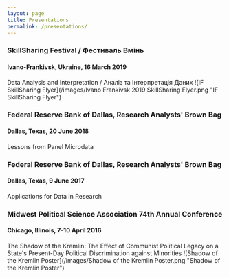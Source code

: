 ```yaml
---
layout: page
title: Presentations
permalink: /presentations/
---
```

### SkillSharing Festival / Фестиваль Вмінь
#### Ivano-Frankivsk, Ukraine, 16 March 2019
Data Analysis and Interpretation / Аналіз та Інтерпретація Даних
![IF SkillSharing Flyer](/images/Ivano Frankivsk 2019 SkillSharing Flyer.png "IF SkillSharing Flyer")

### Federal Reserve Bank of Dallas, Research Analysts' Brown Bag
#### Dallas, Texas, 20 June 2018
Lessons from Panel Microdata

### Federal Reserve Bank of Dallas, Research Analysts' Brown Bag
#### Dallas, Texas, 9 June 2017
Applications for Data in Research

### Midwest Political Science Association 74th Annual Conference
#### Chicago, Illinois, 7-10 April 2016
The Shadow of the Kremlin: The Effect of Communist Political Legacy on a State's Present-Day Political Discrimination against Minorities
![Shadow of the Kremlin Poster](/images/Shadow of the Kremlin Poster.png "Shadow of the Kremlin Poster")
